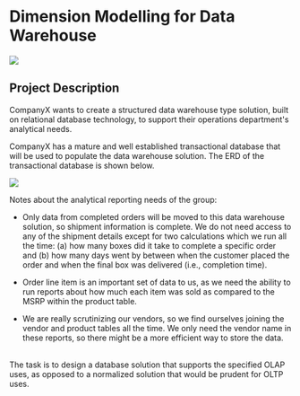 # Dimension Modelling for Data Warehouse

<img src="https://github.com/graphshade/fake_news_detection/blob/master/static/img/fake_news.png" />

<h2>Project Description</h2>

CompanyX wants to create a structured data warehouse type solution, built on relational database technology, to support their operations department's analytical needs. 

CompanyX has a mature and well established transactional database that will be used to populate the data warehouse solution. The ERD of the transactional database is shown below.

<img src="https://i.imgur.com/Qj7aJIh.jpg" />



Notes about the analytical reporting needs of the group:

- Only data from completed orders will be moved to this data warehouse solution, so shipment information is complete. We do not need access to any of the shipment details except for two
calculations which we run all the time:  (a) how many boxes did it take to complete a specific order and (b) how many days went by between when the customer placed the order and when the final box was delivered (i.e., completion time).

- Order line item is an important set of data to us, as we need the ability to run reports about how much each item was sold as compared to the MSRP within the product table.

- We are really scrutinizing our vendors, so we find ourselves joining the vendor and product tables all the time. We only need the vendor name in these reports, so there might be a more efficient way to store the data.

<br/>
The task is to design a database solution that supports the specified OLAP uses, as opposed to a normalized solution that would be prudent for OLTP uses.
